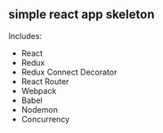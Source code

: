 
## simple react app skeleton
Includes:
- React
- Redux
- Redux Connect Decorator
- React Router
- Webpack
- Babel
- Nodemon
- Concurrency
